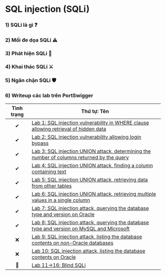 # SQL injection (SQLi)

### 1) SQLi là gì ❓

### 2) Mối đe dọa SQLi ⚠

### 3) Phát hiện SQLi 🔎

### 4) Khai thác SQLi ⚔

### 5) Ngăn chặn SQLi 🛡

### 6) Writeup các lab trên PortSwigger

| Tình trạng | Thứ tự: Tên |
|:-:|-|
| ✔ | [Lab 1: SQL injection vulnerability in WHERE clause allowing retrieval of hidden data](https://github.com/C4T-cat/WriteUp_Port_Swigger/tree/main/SQL%20injection/Lab%201:%20Determining%20the%20number%20of%20columns%20returned%20by%20the%20query) |
| ✔ | [Lab 2: SQL injection vulnerability allowing login bypass](https://github.com/C4T-cat/WriteUp_Port_Swigger/tree/main/SQL%20injection/Lab%202:%20Finding%20a%20column%20containing%20text) |
| ✔ | [Lab 3: SQL injection UNION attack, determining the number of columns returned by the query](https://github.com/C4T-cat/WriteUp_Port_Swigger/tree/main/SQL%20injection/Lab%203:%20Retrieving%20data%20from%20other%20tables) |
| ✔ | [Lab 4: SQL injection UNION attack, finding a column containing text](https://github.com/C4T-cat/WriteUp_Port_Swigger/tree/main/SQL%20injection/Lab%204:%20Retrieving%20multiple%20values%20in%20a%20single%20column) |
| ✔ | [Lab 5: SQL injection UNION attack, retrieving data from other tables](https://github.com/C4T-cat/WriteUp_Port_Swigger/tree/main/SQL%20injection/Lab%205:%20Querying%20the%20database%20type%20and%20version%20on%20Oracle) |
| ✔ | [Lab 6: SQL injection UNION attack, retrieving multiple values in a single column](https://github.com/C4T-cat/WriteUp_Port_Swigger/tree/main/SQL%20injection/Lab%206:%20Querying%20the%20database%20type%20and%20version%20on%20MySQL%20and%20Microsoft) |
| ✔ | [Lab 7: SQL injection attack, querying the database type and version on Oracle](https://github.com/C4T-cat/WriteUp_Port_Swigger/tree/main/SQL%20injection/Lab%207:%20Listing%20the%20database%20contents%20on%20non-Oracle%20databases) |
| ✔ | [Lab 8: SQL injection attack, querying the database type and version on MySQL and Microsoft](https://github.com/C4T-cat/WriteUp_Port_Swigger/tree/main/SQL%20injection/Lab%208:%20Listing%20the%20database%20contents%20on%20Oracle) |
| ❌ | [Lab 9: SQL injection attack, listing the database contents on non-Oracle databases](https://github.com/C4T-cat/WriteUp_Port_Swigger/tree/main/SQL%20injection/Lab%209:%20SQL%20injection%20attack,%20listing%20the%20database%20contents%20on%20non-Oracle%20databases) |
| ❌ | [Lab 10: SQL injection attack, listing the database contents on Oracle](https://github.com/C4T-cat/WriteUp_Port_Swigger/tree/main/SQL%20injection/Lab%2010:%20SQL%20injection%20attack,%20listing%20the%20database%20contents%20on%20Oracle) |
| 📁 | [Lab 11->16: Blind SQLi](https://github.com/C4T-cat/WriteUp_Port_Swigger/tree/main/SQL%20injection/Blind%20SQLi) |
